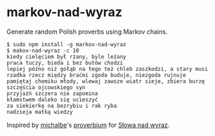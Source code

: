 markov-nad-wyraz
================

Generate random Polish proverbs using Markov chains.

```
$ sudo npm install -g markov-nad-wyraz
$ makov-nad-wyraz -c 10
kiedy cielęciem był rżany, byle leżany
praca tuczy, bieda i bez butów chodzi
lepiej późno niż gołąb na tego też chleb zaszkodzi, a stary musi
rzadka rzecz między braćmi zgoda buduje, niezgoda rujnuje
pamiętaj chemiku młody, wlewaj zawsze wiatr sieje, zbiera burzę
szczęścia ojcowskiego syn
przyjaźń szczera nie zapomina
kłamstwem daleko się ucieszyć
za siekierkę na bezrybiu i rak ryba
nadzieja matką wiedzy
```

Inspired by [michalbe][]'s [proverbium][] for [Słowa nad wyraz][].

[Słowa nad wyraz]: https://www.facebook.com/slowanadwyraz
[michalbe]: https://github.com/michalbe/
[proverbium]: https://github.com/michalbe/proverbium

